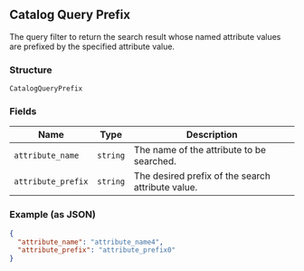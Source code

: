 ## Catalog Query Prefix

The query filter to return the search result whose named attribute values are prefixed by the specified attribute value.

### Structure

`CatalogQueryPrefix`

### Fields

| Name | Type | Description |
|  --- | --- | --- |
| `attribute_name` | `string` | The name of the attribute to be searched. |
| `attribute_prefix` | `string` | The desired prefix of the search attribute value. |

### Example (as JSON)

```json
{
  "attribute_name": "attribute_name4",
  "attribute_prefix": "attribute_prefix0"
}
```

